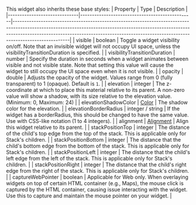 This widget also inherits these base styles:
| Property                     | Type                                           | Description                                                                                                                                                                                                                                                      |
|------------------------------|------------------------------------------------|------------------------------------------------------------------------------------------------------------------------------------------------------------------------------------------------------------------------------------------------------------------|
| visible                      | boolean                                        | Toggle a widget visibility on/off. Note that an invisible widget will not occupy UI space, unless the visibilityTransitionDuration is specified.                                                                                                                 |
| visibilityTransitionDuration | number                                         | Specify the duration in seconds when a widget animates between visible and not visible state. Note that setting this value will cause the widget to still occupy the UI space even when it is not visible.                                                       |
| opacity                      | double                                        | Adjusts the opacity of the widget. Values range from 0 (fully transparent) to 1 (opaque). Default is `1`.                                                                                                                 |
| elevation                    | integer                                        | The z-coordinate at which to place this material relative to its parent. A non-zero value will show a shadow, with its size relative to the elevation value. (Minimum: 0, Maximum: 24)                                                                           |
| elevationShadowColor         | [Color](/widgets/types#Color)         | The shadow color for the elevation.                                                                                                                                                                                                                              |
| elevationBorderRadius        | integer / string                               | If the widget has a borderRadius, this should be changed to have the same value. Use with CSS-like notation (1 to 4 integers).                                                                                                                                   |
| alignment                    | [Alignment](/widgets/types#Alignment) | Align this widget relative to its parent.                                                                                                                                                                                                                        |
| stackPositionTop             | integer                                        | The distance of the child's top edge from the top of the stack. This is applicable only for Stack's children.                                                                                                                                                    |
| stackPositionBottom          | integer                                        | The distance that the child's bottom edge from the bottom of the stack. This is applicable only for Stack's children.                                                                                                                                            |
| stackPositionLeft            | integer                                        | The distance that the child's left edge from the left of the stack. This is applicable only for Stack's children.                                                                                                                                                |
| stackPositionRight           | integer                                        | The distance that the child's right edge from the right of the stack. This is applicable only for Stack's children.                                                                                                                                              |
| captureWebPointer            | boolean                                        | Applicable for Web only. When overlaying widgets on top of certain HTML container (e.g., Maps), the mouse click is captured by the HTML container, causing issue interacting with the widget. Use this to capture and maintain the mouse pointer on your widget. |


